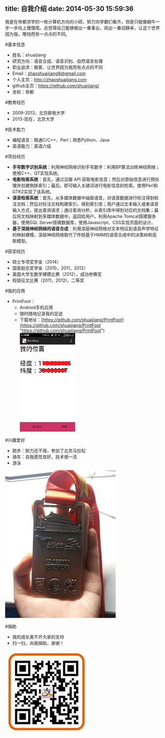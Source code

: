 title: 自我介绍
date: 2014-05-30 15:59:36
---
我是在帝都求学的一枚计算机方向的小硕，努力向学霸们看齐，但是只能像蜗牛一步一步向上慢慢爬。总觉得自己能够做出一番事业，闹出一番动静来，让这个世界因为我，哪怕而有一点点的不同。

#基本信息
- 姓名：shuaijiang
- 研究方向：语音合成、语音识别、自然语言处理
- 职业追求：极客、让世界因为我而有点点的不同
- Email：<zhaoshuaijiang8@gmail.com>
- 个人主页：<http://zhaoshuaijiang.com>
- github主页：<https://github.com/shuaijiang/>
- 坐标：帝都

#教育经历
- 2009-2013，北京邮电大学
- 2013-现在，北京大学

#技术能力
- 编程语言：精通C/C++、Perl；熟悉Python、Java
- 英语能力：英语六级

#项目经历
- **手写数字识别系统**：利用神经网络识别手写数字：利用BP算法训练神经网络；使用C++、QT实现系统。
- **电影检索系统**：首先，通过豆瓣 API 获取电影信息；然后对原始信息进行预处理并创建倒排索引；最后，即可输入关键词进行电影信息的检索。使用Perl和GTK2实现了该系统。
- **语音检索系统**：首先，从多媒体数据中抽取语音，对语音数据进行标注得到标注文档；然后对标注文档构建索引，得到索引库；用户通过文本输入或者语音输入方式，提出查询请求；通过查询分析，从索引库中得到对应的文档集；最后将文档映射到多媒体数据中，返回给用户。利用Apache Tomcat搭建服务器，使用SQL Server搭建数据库，使用Javascript、CSS实现页面的设计。
- **基于深层神经网络的语音合成**：利用深层神经网络对文本特征到语音声学特征的映射建模。深层神经网络取代了传统基于HMM的语音合成中的决策树和高斯模型。

#获奖经历
- 硕士专项奖学金（2014）
- 国家励志奖学金（2010，2011，2012）
- 美国大学生数学建模比赛（2012），成功参赛奖
- 校级征文比赛（2011，2012)，二等奖

#我的应用
- PrintFoot：
	- Android手机应用
	- 随时随地记录我的足迹
	- 下载地址：[https://github.com/shuaijiang/PrintFoot](https://github.com/shuaijiang/PrintFoot "https://github.com/shuaijiang/PrintFoot")
![PrintFoot](/image/printfoot.png)

#兴趣爱好
- 跑步：耐力还不错，参加了北京马拉松
- 骑车：自我感觉良好，技术很一流
- 游泳

![北京马拉松](/image/北京马拉松.jpg)

#捐助
- 我的成长离不开大家的支持
- 扫一扫，向我捐助，谢谢！

![支付宝](/image/alipay.png)
